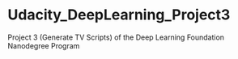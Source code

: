 # Udacity_DeepLearning_Project3
Project 3 (Generate TV Scripts) of the Deep Learning Foundation Nanodegree Program
